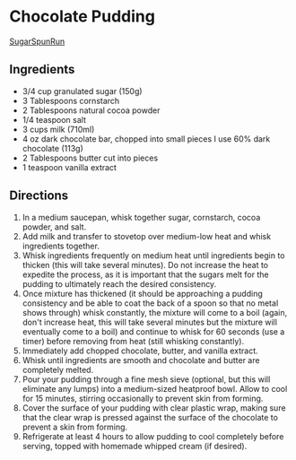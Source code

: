 # Chocolate Pudding

[SugarSpunRun](https://sugarspunrun.com/homemade-chocolate-pudding/)

## Ingredients
* 3/4 cup granulated sugar (150g)
* 3 Tablespoons cornstarch
* 2 Tablespoons natural cocoa powder
* 1/4 teaspoon salt
* 3 cups milk (710ml)
* 4 oz dark chocolate bar, chopped into small pieces I use 60% dark chocolate (113g)
* 2 Tablespoons butter cut into pieces
* 1 teaspoon vanilla extract

## Directions
1. In a medium saucepan, whisk together sugar, cornstarch, cocoa powder, and salt.
2. Add milk and transfer to stovetop over medium-low heat and whisk ingredients together.
3. Whisk ingredients frequently on medium heat until ingredients begin to thicken (this will take several minutes).  Do not increase the heat to expedite the process, as it is important that the sugars melt for the pudding to ultimately reach the desired consistency.
4. Once mixture has thickened (it should be approaching a pudding consistency and be able to coat the back of a spoon so that no metal shows through) whisk constantly, the mixture will come to a boil (again, don't increase heat, this will take several minutes but the mixture will eventually come to a boil) and continue to whisk for 60 seconds (use a timer) before removing from heat (still whisking constantly).
5. Immediately add chopped chocolate, butter, and vanilla extract.
6. Whisk until ingredients are smooth and chocolate and butter are completely melted.
7. Pour your pudding through a fine mesh sieve (optional, but this will eliminate any lumps) into a medium-sized heatproof bowl. Allow to cool for 15 minutes, stirring occasionally to prevent skin from forming.
8. Cover the surface of your pudding with clear plastic wrap, making sure that the clear wrap is pressed against the surface of the chocolate to prevent a skin from forming.
9. Refrigerate at least 4 hours to allow pudding to cool completely before serving, topped with homemade whipped cream (if desired).
